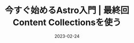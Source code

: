 ---
title: 今すぐ始めるAstro入門 | 最終回 Content Collectionsを使う
at: CodeGrid
date: 2023-02-24
type: writing
draft: false
link: https://www.codegrid.net/articles/2022-astro-12/
---